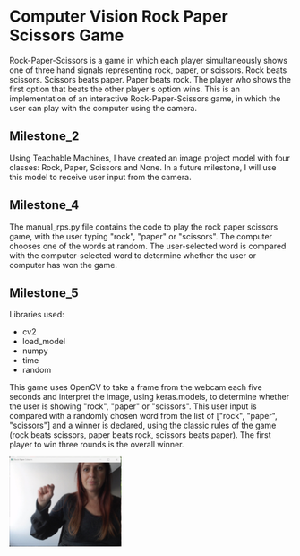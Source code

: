 # Computer Vision Rock Paper Scissors Game
Rock-Paper-Scissors is a game in which each player simultaneously shows one of three hand signals representing rock, paper, or scissors. Rock beats scissors. Scissors beats paper. Paper beats rock. The player who shows the first option that beats the other player's option wins. This is an implementation of an interactive Rock-Paper-Scissors game, in which the user can play with the computer using the camera. 

## Milestone_2
Using Teachable Machines, I have created an image project model with four classes: Rock, Paper, Scissors and None.
In a future milestone, I will use this model to receive user input from the camera.

## Milestone_4
The manual_rps.py file contains the code to play the rock paper scissors game, with the user typing "rock", "paper" or "scissors".
The computer chooses one of the words at random. The user-selected word is compared with the computer-selected word to determine whether the user or computer has won the game.

## Milestone_5
Libraries used:
- cv2
- load_model
- numpy
- time
- random

This game uses OpenCV to take a frame from the webcam each five seconds and interpret the image, using keras.models, to determine whether the user is showing "rock", "paper" or "scissors". This user input is compared with a randomly chosen word from the list of ["rock", "paper", "scissors"] and a winner is declared, using the classic rules of the game (rock beats scissors, paper beats rock, scissors beats paper). The first player to win three rounds is the overall winner.

<img src="Rock.jpg" alt="User choosing rock" width="200"/>
